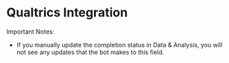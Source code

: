 # Qualtrics Integration

Important Notes:
* If you manually update the completion status in Data & Analysis, you will not
  see any updates that the bot makes to this field.
